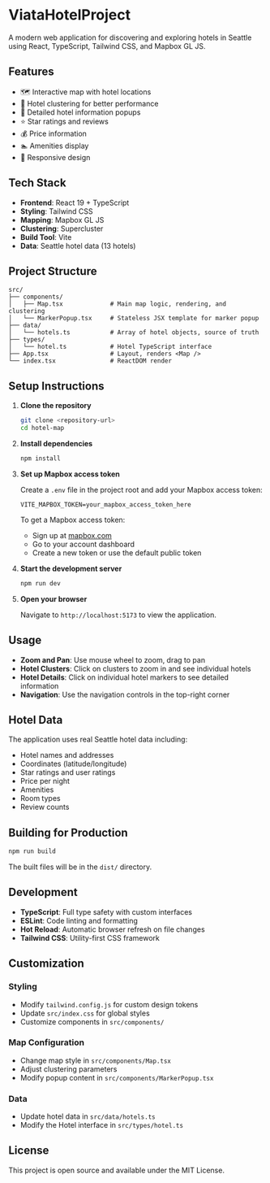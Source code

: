 # ViataHotelProject

A modern web application for discovering and exploring hotels in Seattle using React, TypeScript, Tailwind CSS, and Mapbox GL JS.

## Features

- 🗺️ Interactive map with hotel locations
- 🏨 Hotel clustering for better performance
- 📍 Detailed hotel information popups
- ⭐ Star ratings and reviews
- 💰 Price information
- 🏊 Amenities display
- 📱 Responsive design

## Tech Stack

- **Frontend**: React 19 + TypeScript
- **Styling**: Tailwind CSS
- **Mapping**: Mapbox GL JS
- **Clustering**: Supercluster
- **Build Tool**: Vite
- **Data**: Seattle hotel data (13 hotels)

## Project Structure

```
src/
├── components/
│   ├── Map.tsx             # Main map logic, rendering, and clustering
│   └── MarkerPopup.tsx     # Stateless JSX template for marker popup
├── data/
│   └── hotels.ts           # Array of hotel objects, source of truth
├── types/
│   └── hotel.ts            # Hotel TypeScript interface
├── App.tsx                 # Layout, renders <Map />
└── index.tsx               # ReactDOM render
```

## Setup Instructions

1. **Clone the repository**
   ```bash
   git clone <repository-url>
   cd hotel-map
   ```

2. **Install dependencies**
   ```bash
   npm install
   ```

3. **Set up Mapbox access token**

   Create a `.env` file in the project root and add your Mapbox access token:
   ```env
   VITE_MAPBOX_TOKEN=your_mapbox_access_token_here
   ```

   To get a Mapbox access token:
   - Sign up at [mapbox.com](https://mapbox.com)
   - Go to your account dashboard
   - Create a new token or use the default public token

4. **Start the development server**
   ```bash
   npm run dev
   ```

5. **Open your browser**

   Navigate to `http://localhost:5173` to view the application.

## Usage

- **Zoom and Pan**: Use mouse wheel to zoom, drag to pan
- **Hotel Clusters**: Click on clusters to zoom in and see individual hotels
- **Hotel Details**: Click on individual hotel markers to see detailed information
- **Navigation**: Use the navigation controls in the top-right corner

## Hotel Data

The application uses real Seattle hotel data including:
- Hotel names and addresses
- Coordinates (latitude/longitude)
- Star ratings and user ratings
- Price per night
- Amenities
- Room types
- Review counts

## Building for Production

```bash
npm run build
```

The built files will be in the `dist/` directory.

## Development

- **TypeScript**: Full type safety with custom interfaces
- **ESLint**: Code linting and formatting
- **Hot Reload**: Automatic browser refresh on file changes
- **Tailwind CSS**: Utility-first CSS framework

## Customization

### Styling
- Modify `tailwind.config.js` for custom design tokens
- Update `src/index.css` for global styles
- Customize components in `src/components/`

### Map Configuration
- Change map style in `src/components/Map.tsx`
- Adjust clustering parameters
- Modify popup content in `src/components/MarkerPopup.tsx`

### Data
- Update hotel data in `src/data/hotels.ts`
- Modify the Hotel interface in `src/types/hotel.ts`

## License

This project is open source and available under the MIT License.

